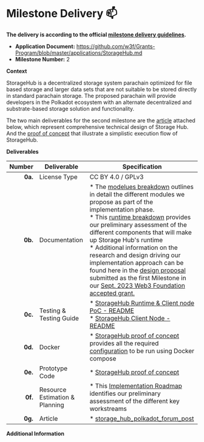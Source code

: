 # Milestone Delivery :mailbox:

**The delivery is according to the official [milestone delivery guidelines](https://github.com/w3f/Grants-Program/blob/master/docs/Support%20Docs/milestone-deliverables-guidelines.md).**  

* **Application Document:** https://github.com/w3f/Grants-Program/blob/master/applications/StorageHub.md 
* **Milestone Number:** 2

**Context** 

StorageHub is a decentralized storage system parachain optimized for file based storage and larger data sets that are not suitable to be stored directly in standard parachain storage. The proposed parachain will provide developers in the Polkadot ecosystem with an alternate decentralized and substrate-based storage solution and functionality.

The two main deliverables for the second milestone are the [article](https://forum.polkadot.network/t/storagehub-looking-ahead/5313) attached below, which represent comprehensive technical design of Storage Hub. And the [proof of concept](https://github.com/Moonsong-Labs/storage-hub-runtime-poc) that illustrate a simplistic execution flow of StorageHub.


**Deliverables**

| Number | Deliverable | Specification |
| -----: | ----------- | ------------- |
| **0a.** | License Type | CC BY 4.0 / GPLv3 |
| **0b.** | Documentation | * The [modelues breakdown](https://github.com/Moonsong-Labs/storage-hub-design-proposal/blob/main/techincal_design/modulesBreakdown.md) outlines in detail the different modules we propose as part of the implementation phase. <br> * This [runtime breakdown](https://github.com/Moonsong-Labs/storage-hub-design-proposal/blob/main/techincal_design/runtimeBreakdown.md) provides our preliminary assessment of the different components that will make up Storage Hub's runtime <br> * Additional information on the research and design driving our implementation approach can be found here in the [design proposal](https://hackmd.io/@MoonsongLabs/Skq0Qzem6) submitted as the first Milestone in our [Sept. 2023 Web3 Foundation accepted grant.](https://github.com/w3f/Grant-Milestone-Delivery/blob/master/deliveries/storageHub_Milestone1.md) |
| **0c.** | Testing & Testing Guide | *  [StorageHub Runtime & Client node PoC - README](https://github.com/Moonsong-Labs/storage-hub-runtime-poc/blob/main/README.md) <br> * [StorageHub Client Node - README](https://github.com/Moonsong-Labs/storage-hub-runtime-poc/blob/main/storagehub-client-node/README.md) |
| **0d.** | Docker | * [StorageHub proof of concept](https://github.com/Moonsong-Labs/storage-hub-runtime-poc/tree/main) provides all the required [configuration](https://github.com/Moonsong-Labs/storage-hub-runtime-poc/blob/main/compose.yaml) to be run using Docker compose |
| **0e.** | Prototype Code | * [StorageHub proof of concept](https://github.com/Moonsong-Labs/storage-hub-runtime-poc/tree/main) |
| **0f.** | Resource Estimation & Planning | *  This [Implementation Roadmap](https://github.com/Moonsong-Labs/storage-hub-design-proposal/blob/main/techincal_design/implementationRoadmap.md) identifies our preliminary assessment of the different key workstreams |
| **0g.** | Article | * [storage_hub_polkadot_forum_post](https://forum.polkadot.network/t/storagehub-looking-ahead/5313) |

**Additional Information**
